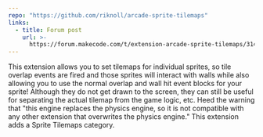 ```yaml
---
repo: "https://github.com/riknoll/arcade-sprite-tilemaps"
links:
  - title: Forum post
    url: >-
      https://forum.makecode.com/t/extension-arcade-sprite-tilemaps/31444?u=unsignedarduino
---
```


This extension allows you to set tilemaps for individual sprites, so tile overlap events are fired and those sprites will interact with walls while also allowing you to use the normal overlap and wall hit event blocks for your sprite! Although they do not get drawn to the screen, they can still be useful for separating the actual tilemap from the game logic, etc. Heed the warning that "this engine replaces the physics engine, so it is not compatible with any other extension that overwrites the physics engine." This extension adds a Sprite Tilemaps category.
